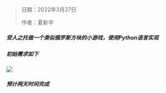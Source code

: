 > 日期：2022年3月27日
>
> 作者：夏新宇



##### 受人之托做一个类似俄罗斯方块的小游戏，使用Python语言实现

##### 初始需求如下

![](https://s1.ax1x.com/2022/03/27/qwgMrQ.md.png)

##### 预计两天时间完成

